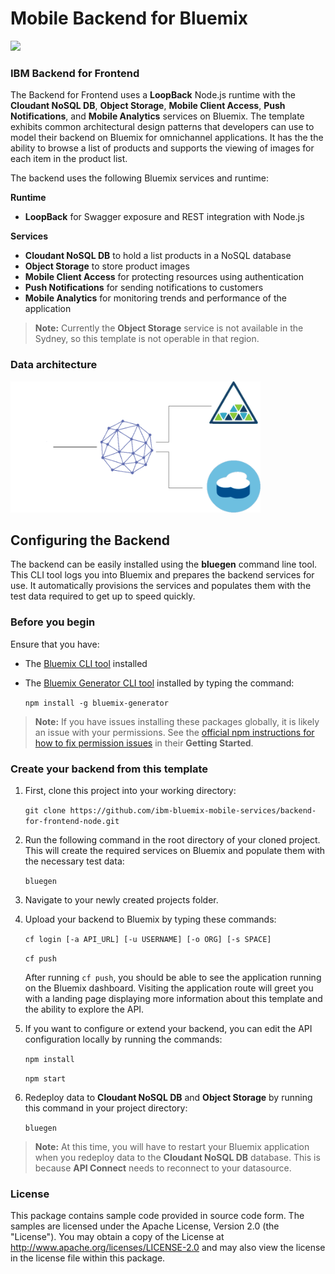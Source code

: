 # Mobile Backend for Bluemix
[![](https://img.shields.io/badge/bluemix-powered-blue.svg)](https://bluemix.net)

### IBM Backend for Frontend
The Backend for Frontend uses a  **LoopBack** Node.js runtime with the **Cloudant NoSQL DB**, **Object Storage**, **Mobile Client Access**, **Push Notifications**, and **Mobile Analytics** services on Bluemix. The template exhibits common architectural design patterns that developers can use to model their backend on Bluemix for omnichannel applications. It has the the ability to browse a list of products and supports the viewing of images for each item in the product list.

The backend uses the following Bluemix services and runtime:

**Runtime**
* **LoopBack** for Swagger exposure and REST integration with Node.js

**Services**
* **Cloudant NoSQL DB** to hold a list products in a NoSQL database
* **Object Storage** to store product images
* **Mobile Client Access** for protecting resources using authentication
* **Push Notifications** for sending notifications to customers
* **Mobile Analytics** for monitoring trends and performance of the application

> **Note:** Currently the **Object Storage** service is not available in the Sydney, so this template is not operable in that region.

### Data architecture
<img src="readme/data.gif" alt="backend architecture" width="400px"/>

## Configuring the Backend

The backend can be easily installed using the **bluegen** command line tool. This CLI tool logs you into Bluemix and prepares the backend services for use. It automatically provisions the services and populates them with the test data required to get up to speed quickly.

### Before you begin
Ensure that you have:

* The [Bluemix CLI tool](https://github.com/cloudfoundry/cli) installed
* The [Bluemix Generator CLI tool](https://www.npmjs.com/package/bluemix-generator) installed by typing the command:

	`npm install -g bluemix-generator`

> **Note:** If you have issues installing these packages globally, it is likely an issue with your permissions. See the [official npm instructions for how to fix permission issues](https://docs.npmjs.com/getting-started/fixing-npm-permissions) in their **Getting Started**.

### Create your backend from this template

1. First, clone this project into your working directory:

	`git clone https://github.com/ibm-bluemix-mobile-services/backend-for-frontend-node.git`

2. Run the following command in the root directory of your cloned project. This will create the required services on Bluemix and populate them with the necessary test data:

	`bluegen`

3. Navigate to your newly created projects folder.
4. Upload your backend to Bluemix by typing these commands:

	`cf login [-a API_URL] [-u USERNAME] [-o ORG] [-s SPACE]`

	`cf push`

   After running `cf push`, you should be able to see the application running on the Bluemix dashboard. Visiting the application route will greet you with a landing page displaying more information about this template and the ability to explore the API.

5. If you want to configure or extend your backend, you can edit the API configuration locally by running the commands:

	`npm install`

	`npm start`
	
6. Redeploy data to **Cloudant NoSQL DB** and **Object Storage** by running this command in your project directory:

	`bluegen`

> **Note:** At this time, you will have to restart your Bluemix application when you redeploy data to the **Cloudant NoSQL DB** database. This is because **API Connect** needs to reconnect to your datasource.

### License
This package contains sample code provided in source code form. The samples are licensed under the Apache License, Version 2.0 (the "License"). You may obtain a copy of the License at http://www.apache.org/licenses/LICENSE-2.0 and may also view the license in the license file within this package.

